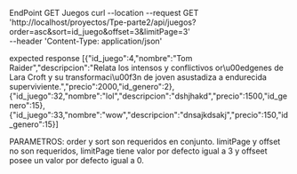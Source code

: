 EndPoint GET Juegos
curl --location --request GET 'http://localhost/proyectos/Tpe-parte2/api/juegos?order=asc&sort=id_juego&offset=3&limitPage=3' \
--header 'Content-Type: application/json'

expected response [{"id_juego":4,"nombre":"Tom Raider","descripcion":"Relata los intensos y conflictivos or\u00edgenes de Lara Croft y su transformaci\u00f3n de joven asustadiza a endurecida superviviente.","precio":2000,"id_genero":2},{"id_juego":32,"nombre":"lol","descripcion":"dshjhakd","precio":1500,"id_genero":15},{"id_juego":33,"nombre":"wow","descripcion":"dnsajkdsakj","precio":150,"id_genero":15}]

PARAMETROS:
order y sort son requeridos en conjunto.
limitPage y offset no son requeridos, limitPage tiene valor por defecto igual a 3 y offseet posee un valor por defecto igual a 0.
